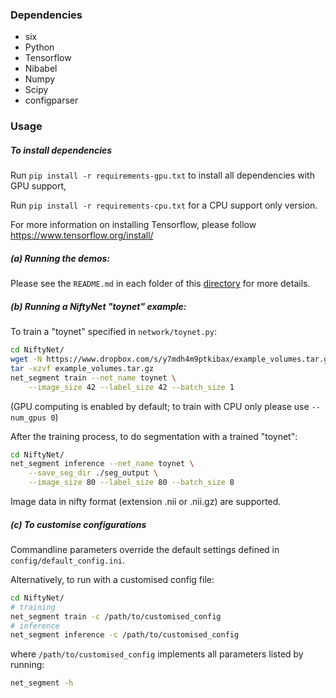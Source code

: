 ### Dependencies
* six
* Python
* Tensorflow
* Nibabel
* Numpy
* Scipy
* configparser

### Usage
##### To install dependencies

Run `pip install -r requirements-gpu.txt` to install all dependencies
with GPU support, 

Run `pip install -r requirements-cpu.txt` for a CPU support
only version.

For more information on installing Tensorflow, please follow
https://www.tensorflow.org/install/

##### (a) Running the demos:
Please see the `README.md` in each folder of this [directory](./demos) for more details.

##### (b) Running a NiftyNet "toynet" example:
To train a "toynet" specified in `network/toynet.py`:
``` sh
cd NiftyNet/
wget -N https://www.dropbox.com/s/y7mdh4m9ptkibax/example_volumes.tar.gz
tar -xzvf example_volumes.tar.gz
net_segment train --net_name toynet \
    --image_size 42 --label_size 42 --batch_size 1
```
(GPU computing is enabled by default; to train with CPU only please use `--num_gpus 0`)

After the training process, to do segmentation with a trained "toynet":
``` sh
cd NiftyNet/
net_segment inference --net_name toynet \
    --save_seg_dir ./seg_output \
    --image_size 80 --label_size 80 --batch_size 8
```

Image data in nifty format (extension .nii or .nii.gz) are supported.

##### (c) To customise configurations
Commandline parameters override the default settings defined in `config/default_config.ini`.

Alternatively, to run with a customised config file:

``` sh
cd NiftyNet/
# training
net_segment train -c /path/to/customised_config
# inference
net_segment inference -c /path/to/customised_config
```
where `/path/to/customised_config` implements all parameters listed by running:
```sh
net_segment -h
```

